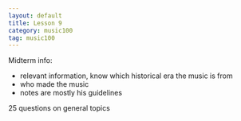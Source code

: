 ```yaml
---
layout: default
title: Lesson 9
category: music100
tag: music100
---
```


Midterm info:
- relevant information, know which historical era the music is from
- who made the music
- notes are mostly his guidelines

25 questions on general topics
